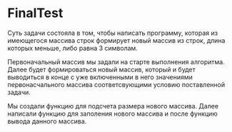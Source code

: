 # FinalTest

Суть задачи состояла в том, чтобы написать программу, которая из имеющегося массива строк формирует новый массив из строк, длина которых меньше, либо равна 3 символам.

Первоначальный массив мы задали на старте выполнения алгоритма.
Далее будет формироваться новый массив, который и будет выводиться в конце с уже включенными в него значениями первонасчального массива соответсвующими условию поставленной задачи.

Мы создали функцию для подсчета размера нового массива. Далее написали функцию для заполения нового массива и после функцию вывода данного массива.
